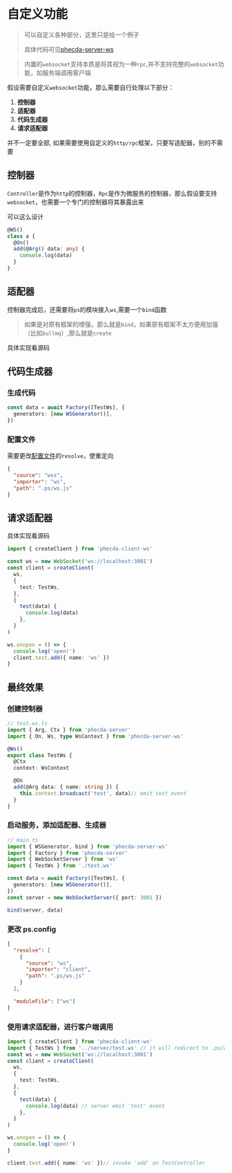 # 自定义功能

> 可以自定义各种部分，这里只是给一个例子
>
> 具体代码可见[phecda-server-ws](https://github.com/fgsreally/phecda-ws)


> 内置的`websocket`支持本质是将其视为一种`rpc`,并不支持完整的`websocket`功能，如服务端调用客户端

假设需要自定义`websocket`功能，那么需要自行处理以下部分：

1. **控制器**
2. **适配器**
3. **代码生成器**
4. **请求适配器**

并不一定要全部, 如果需要使用自定义的`http/rpc`框架，只要写适配器，别的不需要


## 控制器

`Controller`是作为`http`的控制器，`Rpc`是作为微服务的控制器，那么假设要支持`websocket`，也需要一个专门的控制器将其暴露出来

可以这么设计

```ts
@WS()
class a {
  @On()
  add(@Arg() data: any) {
    console.log(data)
  }
}
```

## 适配器
控制器完成后，还需要将`ps`的模块接入`ws`,需要一个`bind`函数

> 如果是对原有框架的增强，那么就是`bind`，如果原有框架不太方便用加强（比如`bullmq`）,那么就是`create`

具体实现看源码


## 代码生成器
### 生成代码

```ts
const data = await Factory([TestWs], {
  generators: [new WSGenerator()],
})
```
### 配置文件

需要更改[配置文件](./command.md#phecda-init)的`resolve`，使重定向

```json
{
  "source": "wss",
  "importer": "ws",
  "path": ".ps/ws.js"
}
```

## 请求适配器

具体实现看源码

```ts
import { createClient } from 'phecda-client-ws'

const ws = new WebSocket('ws://localhost:3001')
const client = createClient(
  ws,
  {
    test: TestWs,
  },
  {
    test(data) {
      console.log(data)
    },
  }
)

ws.onopen = () => {
  console.log('open!')
  client.test.add({ name: 'ws' })
}
```

## 最终效果

### 创建控制器

```ts
// test.ws.ts
import { Arg, Ctx } from 'phecda-server'
import { On, Ws, type WsContext } from 'phecda-server-ws'

@Ws()
export class TestWs {
  @Ctx
  context: WsContext

  @On
  add(@Arg data: { name: string }) {
    this.context.broadcast('test', data)// emit test event
  }
}
```

### 启动服务，添加适配器、生成器

```ts
// main.ts
import { WSGenerator, bind } from 'phecda-server-ws'
import { Factory } from 'phecda-server'
import { WebSocketServer } from 'ws'
import { TestWs } from './test.ws'

const data = await Factory([TestWs], {
  generators: [new WSGenerator()],
})
const server = new WebSocketServer({ port: 3001 })

bind(server, data)
```

### 更改 ps.config

```json
{
  "resolve": [
    {
      "source": "ws",
      "importer": "client",
      "path": ".ps/ws.js"
    }
  ],

  "moduleFile": ["ws"]
}
```

### 使用请求适配器，进行客户端调用

```ts
import { createClient } from 'phecda-client-ws'
import { TestWs } from '../server/test.ws' // it will redirect to .ps/ws.js
const ws = new WebSocket('ws://localhost:3001')
const client = createClient(
  ws,
  {
    test: TestWs,
  },
  {
    test(data) {
      console.log(data) // server emit 'test' event
    },
  }
)

ws.onopen = () => {
  console.log('open!')
}

client.test.add({ name: 'ws' })// invoke 'add' on TestController
```

